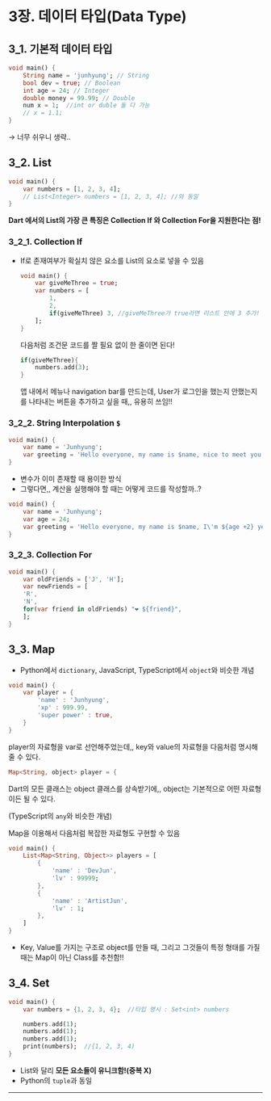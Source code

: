 # 3장. 데이터 타입(Data Type)

## 3_1. 기본적 데이터 타입

```dart
void main() {
	String name = 'junhyung'; // String
	bool dev = true; // Boolean
	int age = 24; // Integer
	double money = 99.99; // Double
	num x = 1;  //int or duble 둘 다 가능
	// x = 1.1;
}
```

→ 너무 쉬우니 생략.. 

## 3_2. List

```dart
void main() {
	var numbers = [1, 2, 3, 4];
	// List<Integer> numbers = [1, 2, 3, 4]; //와 동일
}
```

**Dart 에서의 List의 가장 큰 특징은 Collection If 와 Collection For을 지원한다는 점!**

### 3_2_1. Collection If

- If로 존재여부가 확실치 않은 요소를 List의 요소로 넣을 수 있음
    
    ```dart
    void main() {
    	var giveMeThree = true;
    	var numbers = [
    		1, 
    		2,
    		if(giveMeThree) 3, //giveMeThree가 true라면 리스트 안에 3 추가!
    	]; 
    }
    ```
    
    다음처럼 조건문 코드를 짤 필요 없이 한 줄이면 된다!
    
    ```dart
    if(giveMeThree){
    	numbers.add(3);
    }
    ```
    
    앱 내에서 메뉴나 navigation bar를 만드는데, User가 로그인을 했는지 안했는지를 나타내는 버튼을 추가하고 싶을 때,, 유용히 쓰임!!
    

### 3_2_2. String Interpolation `$`

```dart
void main() {
	var name = 'Junhyung';
	var greeting = 'Hello everyone, my name is $name, nice to meet you!';
}
```

- 변수가 이미 존재할 때 용이한 방식
- 그렇다면,, 계산을 실행해야 할 때는 어떻게 코드를 작성할까..?

```dart
void main() {
	var name = 'Junhyung';
	var age = 24;
	var greeting = 'Hello everyone, my name is $name, I\'m ${age +2} years old.';
}
```

### 3_2_3. Collection For

```dart
void main() {
	var oldFriends = ['J', 'H'];
	var newFriends = [
	'R', 
	'N',
	for(var friend in oldFriends) "❤️ ${friend}",
	];
}
```

## 3_3. Map

- Python에서 `dictionary`, JavaScript, TypeScript에서 `object`와 비슷한 개념

```dart
void main() {
	var player = {
		'name' : 'Junhyung',
		'xp' : 999.99,
		'super power' : true,
	}
}
```

player의 자료형을 var로 선언해주었는데,, key와 value의 자료형을 다음처럼 명시해줄 수 있다.

```dart
Map<String, object> player = {
```

Dart의 모든 클래스는 object 클래스를 상속받기에,, object는 기본적으로 어떤 자료형이든 될 수 있다.

(TypeScript의 `any`와 비슷한 개념)

Map을 이용해서 다음처럼 복잡한 자료형도 구현할 수 있음

```dart
void main() {
	List<Map<String, Object>> players = [
		{
			'name' : 'DevJun',
			'lv' : 99999;
		},
		{
			'name' : 'ArtistJun',
			'lv' : 1;
		},
	]
}
```

- Key, Value를 가지는 구조로 object를 만들 때, 그리고 그것들이 특정 형태를 가질 때는 Map이 아닌 Class를 추천함!!

## 3_4. Set

```dart
void main() {
	var numbers = {1, 2, 3, 4};  //타입 명시 : Set<int> numbers

	numbers.add(1);
	numbers.add(1);
	numbers.add(1);
	print(numbers);  //{1, 2, 3, 4)
}
```

- List와 달리 **모든 요소들이 유니크함!(중복 X)**
- Python의 `tuple`과 동일

---